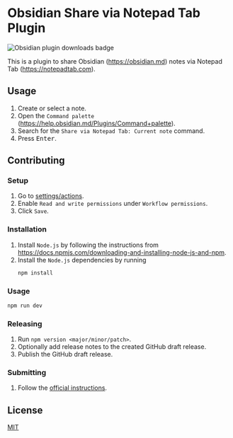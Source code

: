 # Obsidian Share via Notepad Tab Plugin

![Obsidian plugin downloads badge](https://img.shields.io/endpoint?url=https%3A%2F%2Fscambier.xyz%2Fobsidian-endpoints%2Fshare-via-notepad-tab.json)

This is a plugin to share Obsidian (https://obsidian.md) notes via Notepad Tab (https://notepadtab.com).

## Usage

1. Create or select a note.
2. Open the `Command palette` (https://help.obsidian.md/Plugins/Command+palette).
3. Search for the `Share via Notepad Tab: Current note` command.
4. Press <kbd>Enter</kbd>.

## Contributing

### Setup

1. Go to [settings/actions](../../settings/actions).
2. Enable `Read and write permissions` under `Workflow permissions`.
3. Click `Save`.

### Installation

1. Install `Node.js` by following the instructions from
   https://docs.npmjs.com/downloading-and-installing-node-js-and-npm.
2. Install the `Node.js` dependencies by running
   ```sh
   npm install
   ```

### Usage

```sh
npm run dev
```

### Releasing

1. Run `npm version <major/minor/patch>`.
2. Optionally add release notes to the created GitHub draft release.
3. Publish the GitHub draft release.

### Submitting

1. Follow the [official instructions](https://docs.obsidian.md/Plugins/Releasing/Submit+your+plugin#Step+3+Submit+your+plugin+for+review).

## License

[MIT](LICENSE)

